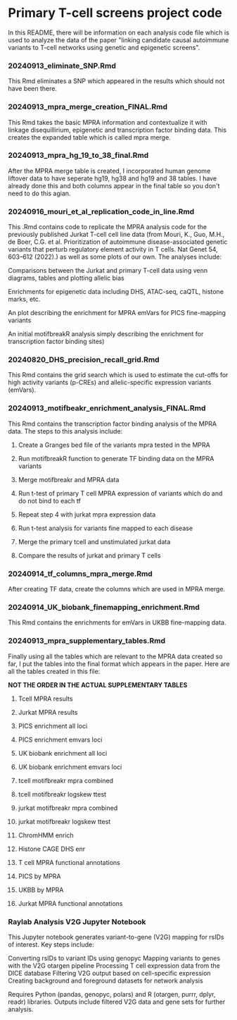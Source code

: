 # Primary T-cell screens project code

In this README, there will be information on each analysis code file which is used to analyze the data of the paper "linking candidate causal autoimmune variants to T-cell networks using genetic and epigenetic screens".

### 20240913_eliminate_SNP.Rmd

This Rmd eliminates a SNP which appeared in the results which should not have been there.

### 20240913_mpra_merge_creation_FINAL.Rmd

This Rmd takes the basic MPRA information and contextualize it with linkage disequillirium, epigenetic and transcription factor binding data. This creates the expanded table which is called mpra merge.

### 20240913_mpra_hg_19_to_38_final.Rmd

After the MPRA merge table is created, I incorporated human genome liftover data to have seperate hg19, hg38 and hg19 and 38 tables. I have already done this and both columns appear in the final table so you don't need to do this agian.

### 20240916_mouri_et_al_replication_code_in_line.Rmd

This .Rmd contains code to replicate the MPRA analysis code for the previously published Jurkat T-cell cell line data (from Mouri, K., Guo, M.H., de Boer, C.G. et al. Prioritization of autoimmune disease-associated genetic variants that perturb regulatory element activity in T cells. Nat Genet 54, 603–612 (2022).) as well as some plots of our own. The analyses include: 

Comparisons between the Jurkat and primary T-cell data using venn diagrams, tables and plotting allelic bias

Enrichments for epigenetic data including DHS, ATAC-seq, caQTL, histone marks, etc.

An plot describing the enrichment for MPRA emVars for PICS fine-mapping variants

An initial motifbreakR analysis simply describing the enrichment for transcription factor binding sites)
   
### 20240820_DHS_precision_recall_grid.Rmd

This Rmd contains the grid search which is used to estimate the cut-offs for high activity variants (p-CREs) and allelic-specific expression variants (emVars).
   
### 20240913_motifbeakr_enrichment_analysis_FINAL.Rmd

This Rmd contains the transcription factor binding analysis of the MPRA data. The steps to this analysis include: 

1. Create a Granges bed file of the variants mpra tested in the MPRA

2. Run motifbreakR function to generate TF binding data on the MPRA variants

3. Merge motifbreakr and MPRA data

4. Run t-test of primary T cell MPRA expression of variants which do and do not bind to each tf 

5. Repeat step 4 with jurkat mpra expression data

6. Run t-test analysis for variants fine mapped to each disease

7. Merge the primary tcell and unstimulated jurkat data

8. Compare the results of jurkat and primary T cells


 ### 20240914_tf_columns_mpra_merge.Rmd
  
After creating TF data, create the columns which are used in MPRA merge.
   
### 20240914_UK_biobank_finemapping_enrichment.Rmd
  
This Rmd contains the enrichments for emVars in UKBB fine-mapping data. 
    
### 20240913_mpra_supplementary_tables.Rmd

Finally using all the tables which are relevant to the MPRA data created so far, I put the tables into the final format which appears in the paper. Here are all the tables created in this file:

**NOT THE ORDER IN THE ACTUAL SUPPLEMENTARY TABLES**

1. Tcell MPRA results
 
2. Jurkat MPRA results 
 
3. PICS enrichment all loci
 
4. PICS enrichment emvars loci
 
5. UK biobank enrichment all loci

6. UK biobank enrichment emvars loci

7. tcell motifbreakr mpra combined
 
8. tcell motifbreakr logskew ttest
 
9. jurkat motifbreakr mpra combined

10. jurkat motifbreakr logskew ttest

11. ChromHMM enrich

12. Histone CAGE DHS enr

13. T cell MPRA functional annotations

14. PICS by MPRA

14. UKBB by MPRA

15. Jurkat MPRA functional annotations

### Raylab Analysis V2G Jupyter Notebook
This Jupyter notebook generates variant-to-gene (V2G) mapping for rsIDs of interest. Key steps include:

Converting rsIDs to variant IDs using genopyc
Mapping variants to genes with the V2G otargen pipeline
Processing T cell expression data from the DICE database
Filtering V2G output based on cell-specific expression
Creating background and foreground datasets for network analysis

Requires Python (pandas, genopyc, polars) and R (otargen, purrr, dplyr, readr) libraries. Outputs include filtered V2G data and gene sets for further analysis.
